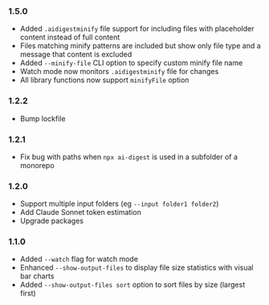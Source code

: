 ### 1.5.0

- Added `.aidigestminify` file support for including files with placeholder content instead of full content
- Files matching minify patterns are included but show only file type and a message that content is excluded
- Added `--minify-file` CLI option to specify custom minify file name
- Watch mode now monitors `.aidigestminify` file for changes
- All library functions now support `minifyFile` option

### 1.2.2

- Bump lockfile

### 1.2.1

- Fix bug with paths when `npx ai-digest` is used in a subfolder of a monorepo

### 1.2.0

- Support multiple input folders (eg `--input folder1 folder2`)
- Add Claude Sonnet token estimation
- Upgrade packages

### 1.1.0

- Added `--watch` flag for watch mode
- Enhanced `--show-output-files` to display file size statistics with visual bar charts
- Added `--show-output-files sort` option to sort files by size (largest first)
